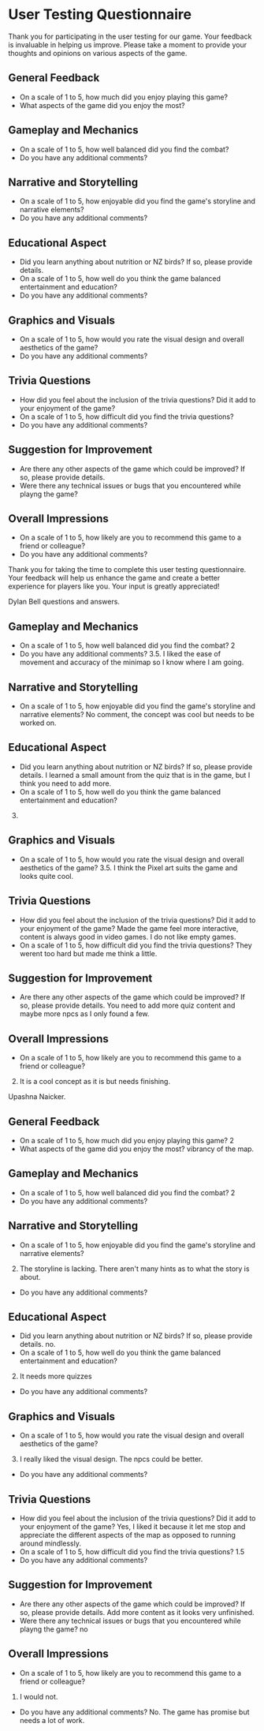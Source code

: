 # User Testing Questionnaire

Thank you for participating in the user testing for our game. Your feedback is invaluable in helping us improve. Please take a moment to provide your thoughts and opinions on various aspects of the game.

## General Feedback
- On a scale of 1 to 5, how much did you enjoy playing this game?
- What aspects of the game did you enjoy the most?

## Gameplay and Mechanics
- On a scale of 1 to 5, how well balanced did you find the combat?
- Do you have any additional comments?

## Narrative and Storytelling
- On a scale of 1 to 5, how enjoyable did you find the game's storyline and narrative elements?
- Do you have any additional comments?

## Educational Aspect
- Did you learn anything about nutrition or NZ birds? If so, please provide details.
- On a scale of 1 to 5, how well do you think the game balanced entertainment and education?
- Do you have any additional comments?

## Graphics and Visuals
- On a scale of 1 to 5, how would you rate the visual design and overall aesthetics of the game?
- Do you have any additional comments?

## Trivia Questions
- How did you feel about the inclusion of the trivia questions? Did it add to your enjoyment of the game?
- On a scale of 1 to 5,  how difficult did you find the trivia questions?
- Do you have any additional comments?

## Suggestion for Improvement
- Are there any other aspects of the game which could be improved? If so, please provide details.
- Were there any technical issues or bugs that you encountered while playng the game?

## Overall Impressions
- On a scale of 1 to 5, how likely are you to recommend this game to a friend or colleague?
- Do you have any additional comments?

Thank you for taking the time to complete this user testing questionnaire. Your feedback will help us enhance the game and create a better experience for players like you. Your input is greatly appreciated!




Dylan Bell questions and answers.
## Gameplay and Mechanics
- On a scale of 1 to 5, how well balanced did you find the combat?
2
- Do you have any additional comments?
3.5. I liked the ease of movement and accuracy of the minimap so I know where I am going.

## Narrative and Storytelling
- On a scale of 1 to 5, how enjoyable did you find the game's storyline and narrative elements?
No comment, the concept was cool but needs to be worked on.

## Educational Aspect
- Did you learn anything about nutrition or NZ birds? If so, please provide details.
I learned a small amount from the quiz that is in the game, but I think you need to add more.
- On a scale of 1 to 5, how well do you think the game balanced entertainment and education?
3.

## Graphics and Visuals
- On a scale of 1 to 5, how would you rate the visual design and overall aesthetics of the game?
3.5. I think the Pixel art suits the game and looks quite cool.

## Trivia Questions

- How did you feel about the inclusion of the trivia questions? Did it add to your enjoyment of the game?
Made the game feel more interactive, content is always good in video games. I do not like empty games.
- On a scale of 1 to 5,  how difficult did you find the trivia questions?
They werent too hard but made me think a little.

## Suggestion for Improvement
- Are there any other aspects of the game which could be improved? If so, please provide details.
You need to add more quiz content and maybe more npcs as I only found a few.

## Overall Impressions
- On a scale of 1 to 5, how likely are you to recommend this game to a friend or colleague?
2. It is a cool concept as it is but needs finishing.


Upashna Naicker.
## General Feedback
- On a scale of 1 to 5, how much did you enjoy playing this game?
2
- What aspects of the game did you enjoy the most?
vibrancy of the map.

## Gameplay and Mechanics
- On a scale of 1 to 5, how well balanced did you find the combat?
2
- Do you have any additional comments?

## Narrative and Storytelling
- On a scale of 1 to 5, how enjoyable did you find the game's storyline and narrative elements?
2. The storyline is lacking. There aren't many hints as to what the story is about.
- Do you have any additional comments?

## Educational Aspect
- Did you learn anything about nutrition or NZ birds? If so, please provide details.
no.
- On a scale of 1 to 5, how well do you think the game balanced entertainment and education?
2. It needs more quizzes
- Do you have any additional comments?

## Graphics and Visuals
- On a scale of 1 to 5, how would you rate the visual design and overall aesthetics of the game?
3. I really liked the visual design. The npcs could be better.
- Do you have any additional comments?

## Trivia Questions
- How did you feel about the inclusion of the trivia questions? Did it add to your enjoyment of the game?
Yes, I liked it because it let me stop and appreciate the different aspects of the map as opposed to running around mindlessly.
- On a scale of 1 to 5,  how difficult did you find the trivia questions?
1.5
- Do you have any additional comments?

## Suggestion for Improvement
- Are there any other aspects of the game which could be improved? If so, please provide details.
Add more content as it looks very unfinished.
- Were there any technical issues or bugs that you encountered while playng the game?
no
## Overall Impressions
- On a scale of 1 to 5, how likely are you to recommend this game to a friend or colleague?
1. I would not.
- Do you have any additional comments?
No. The game has promise but needs a lot of work.
